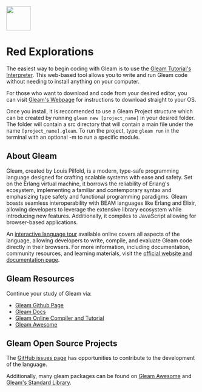 <img src="https://raw.githubusercontent.com/rtoal/polyglot/master/docs/resources/gleam-logo-full.png" width="64" height="64">

# Red Explorations

The easiest way to begin coding with Gleam is to use the [Gleam Tutorial's Interpreter](https://tour.gleam.run/). This web-based tool allows you to write and run Gleam code without needing to install anything on your computer.

For those who want to download and code from your desired editor, you can visit [Gleam's Webpage](https://gleam.run/getting-started/installing/#installing-gleam) for instructions to download straight to your OS.

Once you install, it is reccomended to use a Gleam Project structure which can be created by running `gleam new [project_name]` in your desired folder. The folder will contain a src directory that will contain a main file under the name `[project_name].gleam`. To run the project, type `gleam run` in the terminal with an optional -m to run a specific module.

## About Gleam

⁤Gleam, created by Louis Pilfold, is a modern, type-safe programming language designed for crafting scalable systems with ease and safety. ⁤⁤Set on the Erlang virtual machine, it borrows the reliability of Erlang's ecosystem, implementing a familiar and contemporary syntax and emphasizing type safety and functional programming paradigms. ⁤⁤Gleam boasts seamless interoperability with BEAM languages like Erlang and Elixir, allowing developers to leverage the extensive library ecosystem while introducing new features. Additionally, it compiles to JavaScript allowing for browser-based applications.

⁤An [interactive language tour](https://tour.gleam.run/) available online covers all aspects of the language, allowing developers to write, compile, and evaluate Gleam code directly in their browsers. ⁤⁤For more information, including documentation, community resources, and learning materials, visit the [official website and documentation page](https://gleam.run/).

## Gleam Resources

Continue your study of Gleam via:

- [Gleam Github Page](https://github.com/gleam-lang/gleam)
- [Gleam Docs](https://gleam.run/documentation/)
- [Gleam Online Compiler and Tutorial](https://tour.gleam.run/)
- [Gleam Awesome](https://github.com/gleam-lang/awesome-gleam)

## Gleam Open Source Projects

The [GitHub issues page](https://github.com/gleam-lang/gleam/issues) has opportunities to contribute to the development of the language.

Additionally, many gleam packages can be found on [Gleam Awesome](https://github.com/gleam-lang/awesome-gleam) and [Gleam's Standard Library](https://github.com/gleam-lang/stdlib).
